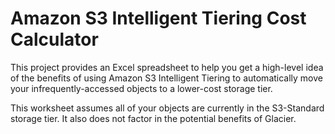 # Amazon S3 Intelligent Tiering Cost Calculator

This project provides an Excel spreadsheet to help you get a high-level idea of the benefits of using Amazon S3 Intelligent Tiering to automatically move your infrequently-accessed objects to a lower-cost storage tier. 

This worksheet assumes all of your objects are currently in the S3-Standard storage tier. It also does not factor in the potential benefits of Glacier. 